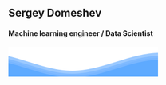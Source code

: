 ## Sergey Domeshev
#### Machine learning engineer / Data Scientist


![wave_animation_dark](images/wave_animation_dark.svg)
